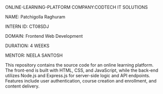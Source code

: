 ONLINE-LEARNING-PLATFORM
COMPANY:CODTECH IT SOLUTIONS

NAME: Patchigolla Raghuram

INTERN ID: CT08SDJ

DOMAIN: Frontend Web Development

DURATION: 4 WEEKS

MENTOR: NEELA SANTOSH

This repository contains the source code for an online learning platform. The front-end is built with HTML, CSS, and JavaScript, while the back-end utilizes Node.js and Express.js for server-side logic and API endpoints. Features include user authentication, course creation and enrollment, and content delivery.

